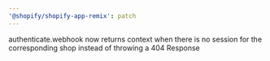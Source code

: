 ```yaml
---
'@shopify/shopify-app-remix': patch
---
```


authenticate.webhook now returns context when there is no session for the corresponding shop instead of throwing a 404 Response

